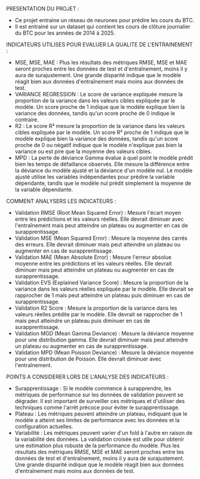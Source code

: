 PRESENTATION DU PROJET :
* Ce projet entraine un réseau de neurones pour prédire les cours du BTC.
* Il est entrainé sur un dataset qui contient les cours de clôture journalier 
du BTC pour les années de 2014 à 2025.


INDICATEURS UTILISES POUR EVALUER LA QUALITE DE L'ENTRAINEMENT :
* MSE, MSE, MAE : Plus les résultats des métriques RMSE, MSE et MAE seront proches entre les données de test et d'entraînement, moins il y aura de surajustement. Une grande disparité indique que le modèle réagit bien aux données d'entraînement mais moins aux données de test.
* VARIANCE REGRESSION : Le score de variance expliquée mesure la proportion de la variance dans les valeurs cibles expliquée par le modèle. Un score proche de 1 indique que le modèle explique bien la variance des données, tandis qu'un score proche de 0 indique le contraire.
* R2 : Le score R² mesure la proportion de la variance dans les valeurs cibles expliquée par le modèle. Un score R² proche de 1 indique que le modèle explique bien la variance des données, tandis qu'un score proche de 0 ou négatif indique que le modèle n'explique pas bien la variance ou est pire que la moyenne des valeurs cibles.
* MPD : La perte de déviance Gamma évalue à quel point le modèle prédit bien les temps de défaillance observés. Elle mesure la différence entre la déviance du modèle ajusté et la déviance d'un modèle nul. Le modèle ajusté utilise les variables indépendantes pour prédire la variable dépendante, tandis que le modèle nul prédit simplement la moyenne de la variable dépendante.


COMMENT ANALYSERS LES INDICATEURS :
* Validation RMSE (Root Mean Squared Error) : Mesure l'écart moyen entre les prédictions et les valeurs réelles. Elle devrait diminuer avec l'entraînement mais peut atteindre un plateau ou augmenter en cas de surapprentissage.
* Validation MSE (Mean Squared Error) : Mesure la moyenne des carrés des erreurs. Elle devrait diminuer mais peut atteindre un plateau ou augmenter en cas de surapprentissage.
* Validation MAE (Mean Absolute Error) : Mesure l'erreur absolue moyenne entre les prédictions et les valeurs réelles. Elle devrait diminuer mais peut atteindre un plateau ou augmenter en cas de surapprentissage.
* Validation EVS (Explained Variance Score) : Mesure la proportion de la variance dans les valeurs réelles expliquée par le modèle. Elle devrait se rapprocher de 1 mais peut atteindre un plateau puis diminuer en cas de surapprentissage.
* Validation R2 Score : Mesure la proportion de la variance dans les valeurs réelles prédite par le modèle. Elle devrait se rapprocher de 1 mais peut atteindre un plateau puis diminuer en cas de surapprentissage.
* Validation MGD (Mean Gamma Deviance) : Mesure la déviance moyenne pour une distribution gamma. Elle devrait diminuer mais peut atteindre un plateau ou augmenter en cas de surapprentissage.
* Validation MPD (Mean Poisson Deviance) : Mesure la déviance moyenne pour une distribution de Poisson. Elle devrait diminuer avec l'entraînement.


POINTS A CONSIDERER LORS DE L'ANALYSE DES INDICATEURS :
* Surapprentissage : Si le modèle commence à surapprendre, les métriques de performance sur les données de validation peuvent se dégrader. Il est important de surveiller ces métriques et d'utiliser des techniques comme l'arrêt précoce pour éviter le surapprentissage.
* Plateau : Les métriques peuvent atteindre un plateau, indiquant que le modèle a atteint ses limites de performance avec les données et la configuration actuelles.
* Variabilité : Les métriques peuvent varier d'un fold à l'autre en raison de la variabilité des données. La validation croisée est utile pour obtenir une estimation plus robuste de la performance du modèle. Plus les résultats des métriques RMSE, MSE et MAE seront proches entre les données de test et d'entraînement, moins il y aura de surajustement. Une grande disparité indique que le modèle réagit bien aux données d'entraînement mais moins aux données de test.










